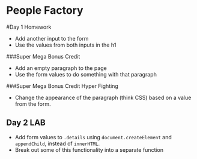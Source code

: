 # People Factory

#Day 1 Homework
* Add another input to the form
* Use the values from both inputs in the h1

###Super Mega Bonus Credit
* Add an empty paragraph to the page
* Use the form values to do something with that paragraph

###Super Mega Bonus Credit Hyper Fighting
* Change the appearance of the paragraph (think CSS) based on a value from the form.

## Day 2 LAB
* Add form values to `.details` using `document.createElement` and `appendChild`, instead of `innerHTML`.
* Break out some of this functionality into a separate function